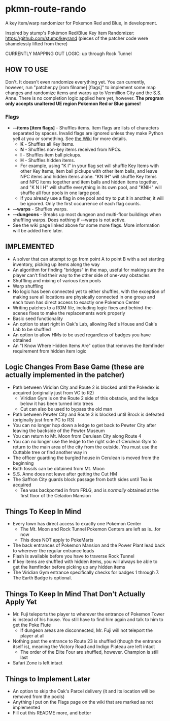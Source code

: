 # pkmn-route-rando
A key item/warp randomizer for Pokemon Red and Blue, in development.

Inspired by stump's Pokémon Red/Blue Key Item Randomizer: https://github.com/stump/keyrand
(pieces of the patcher code were shamelessly lifted from there)

CURRENTLY MAPPING OUT LOGIC: up through Rock Tunnel

## HOW TO USE
Don't. It doesn't even randomize everything yet. You can currently, however, run "patcher.py [rom filname] [flags]" to implement some map changes and randomize items and warps up to Vermillion City and the S.S. Anne. There is no completion logic applied here yet, however. **The program only accepts unaltered UE region Pokemon Red or Blue games!**

### Flags
- **--items [item flags]** - Shuffles items. Item flags are lists of characters separated by spaces. Invalid flags are ignored unless they make Python yell at you or something. See [the Wiki](https://github.com/Color-Printer/pkmn-route-rando/wiki/Flags) for more details.
  - **K** - Shuffles all Key Items.
  - **N** - Shuffles non-key items received from NPCs.
  - **I** - Shuffles item ball pickups.
  - **H** - Shuffles hidden items.
  - For example, using "K I" in your flag set will shuffle Key Items with other Key Items, item ball pickups with other item balls, and leave NPC items and hidden items alone. "KN IH" will shuffle Key Items and NPC items together and item balls and hidden items together, and "K N I H" will shuffle everything in its own pool, and "KNIH" will shuffle all four pools in one large pool.
  - If you already use a flag in one pool and try to put it in another, it will be ignored. Only the first occurrence of each flag counts.
- **--warps** - Shuffles warps.
- **--dungeons** - Breaks up most dungeon and multi-floor buildings when shuffling warps. Does nothing if --warps is not active.
- See the wiki page linked above for some more flags. More information will be added here later.

## IMPLEMENTED
- A solver that can attempt to go from point A to point B with a set starting inventory, picking up items along the way
- An algorithm for finding "bridges" in the map, useful for making sure the player can't find their way to the other side of one-way obstacles
- Shuffling and mixing of various item pools
- Warp shuffling
- No logic has been connected yet to either shuffles, with the exception of making sure all locations are physically connected in one group and each town has direct access to exactly one Pokemon Center
- Writing patches to a ROM file, including logic fixes and behind-the-scenes fixes to make the replacements work properly
- Basic seed functionality
- An option to start right in Oak's Lab, allowing Red's House and Oak's Lab to be shuffled
- An option to allow HMs to be used regardless of badges you have obtained
- An "I Know Where Hidden Items Are" option that removes the Itemfinder requirement from hidden item logic

## Logic Changes From Base Game (these are actually implemented in the patcher)
- Path between Viridian City and Route 2 is blocked until the Pokedex is acquired (originally just from VC to R2)
  - Viridian Gym is on the Route 2 side of this obstacle, and the ledge below it has been turned into trees
  - Cut can also be used to bypass the old man
- Path between Pewter City and Route 3 is blocked until Brock is defeated (originally just from PC to R3)
- You can no longer hop down a ledge to get back to Pewter City after leaving the backside of the Pewter Museum
- You can return to Mt. Moon from Cerulean City along Route 4
- You can no longer use the ledge to the right side of Cerulean Gym to return to the main area of the city from the outside. You must use the Cuttable tree or find another way in
- The officer guarding the burgled house in Cerulean is moved from the beginning
- Both fossils can be obtained from Mt. Moon
- S.S. Anne does not leave after getting the Cut HM
- The Saffron City guards block passage from both sides until Tea is acquired
  - Tea was backported in from FRLG, and is *normally* obtained at the first floor of the Celadon Mansion

## Things To Keep In Mind
- Every town has direct access to exactly one Pokemon Center
  - The Mt. Moon and Rock Tunnel Pokemon Centers are left as is...for now
  - This does NOT apply to PokeMarts
- The back entrances of Pokemon Mansion and the Power Plant lead back to wherever the regular entrance leads
- Flash is available before you have to traverse Rock Tunnel
- If key items are shuffled with hidden items, you will always be able to get the Itemfinder before picking up any hidden items
- The Viridian Gym entrance specifically checks for badges 1 through 7. The Earth Badge is optional.

## Things To Keep In Mind That Don't Actually Apply Yet
- Mr. Fuji teleports the player to wherever the entrance of Pokemon Tower is instead of his house. You still have to find him again and talk to him to get the Poke Flute
  - If dungeon areas are disconnected, Mr. Fuji will not teleport the player at all
- Nothing past the entrance to Route 23 is shuffled (though the entrance itself is), meaning the Victory Road and Indigo Plateau are left intact
  - The order of the Elite Four are shuffled, however. Champion is still last
- Safari Zone is left intact

## Things to Implement Later
- An option to skip the Oak's Parcel delivery (it and its location will be removed from the pools)
- Anything I put on the Flags page on the wiki that are marked as not implemented
- Fill out this README more, and better
